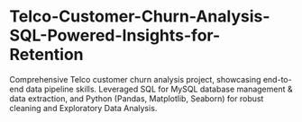 # Telco-Customer-Churn-Analysis-SQL-Powered-Insights-for-Retention
Comprehensive Telco customer churn analysis project, showcasing end-to-end data pipeline skills. Leveraged SQL for MySQL database management &amp; data extraction, and Python (Pandas, Matplotlib, Seaborn) for robust cleaning and Exploratory Data Analysis. 
